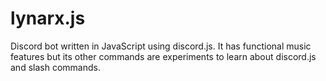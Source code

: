 # lynarx.js
Discord bot written in JavaScript using discord.js. It has functional music features but its other commands are experiments to learn about discord.js and slash commands.
